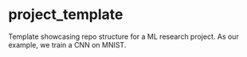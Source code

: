 # project_template
Template showcasing repo structure for a ML research project. As our example, we train a CNN on MNIST.
